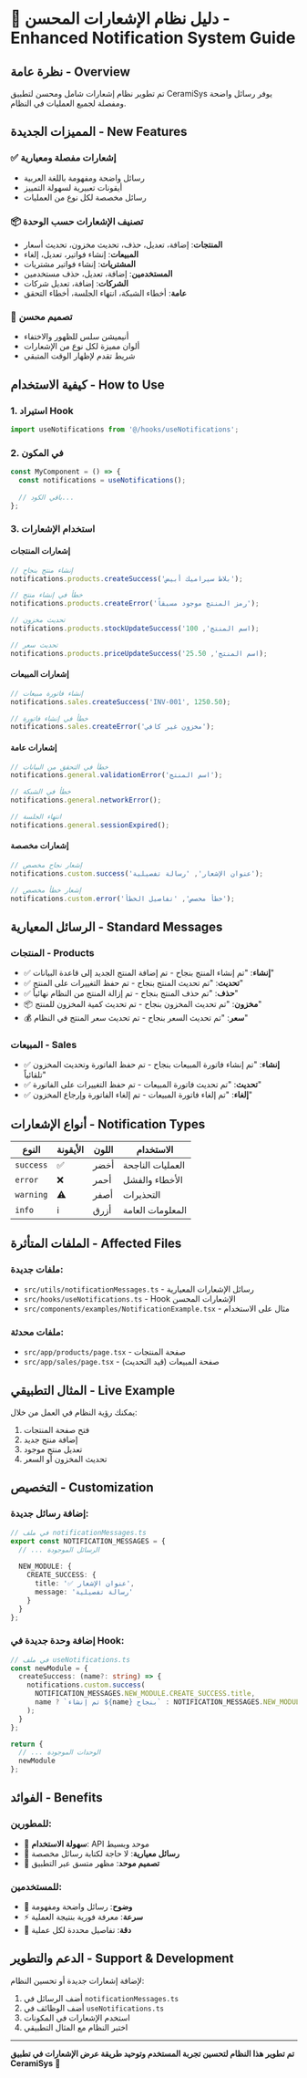 # 🔔 دليل نظام الإشعارات المحسن - Enhanced Notification System Guide

## نظرة عامة - Overview

تم تطوير نظام إشعارات شامل ومحسن لتطبيق CeramiSys يوفر رسائل واضحة ومفصلة لجميع العمليات في النظام.

## المميزات الجديدة - New Features

### ✅ **إشعارات مفصلة ومعيارية**
- رسائل واضحة ومفهومة باللغة العربية
- أيقونات تعبيرية لسهولة التمييز
- رسائل مخصصة لكل نوع من العمليات

### 📦 **تصنيف الإشعارات حسب الوحدة**
- **المنتجات**: إضافة، تعديل، حذف، تحديث مخزون، تحديث أسعار
- **المبيعات**: إنشاء فواتير، تعديل، إلغاء
- **المشتريات**: إنشاء فواتير مشتريات
- **المستخدمين**: إضافة، تعديل، حذف مستخدمين
- **الشركات**: إضافة، تعديل شركات
- **عامة**: أخطاء الشبكة، انتهاء الجلسة، أخطاء التحقق

### 🎨 **تصميم محسن**
- أنيميشن سلس للظهور والاختفاء
- ألوان مميزة لكل نوع من الإشعارات
- شريط تقدم لإظهار الوقت المتبقي

## كيفية الاستخدام - How to Use

### 1. **استيراد Hook**
```typescript
import useNotifications from '@/hooks/useNotifications';
```

### 2. **في المكون**
```typescript
const MyComponent = () => {
  const notifications = useNotifications();
  
  // باقي الكود...
};
```

### 3. **استخدام الإشعارات**

#### إشعارات المنتجات
```typescript
// إنشاء منتج بنجاح
notifications.products.createSuccess('بلاط سيراميك أبيض');

// خطأ في إنشاء منتج
notifications.products.createError('رمز المنتج موجود مسبقاً');

// تحديث مخزون
notifications.products.stockUpdateSuccess('اسم المنتج', 100);

// تحديث سعر
notifications.products.priceUpdateSuccess('اسم المنتج', 25.50);
```

#### إشعارات المبيعات
```typescript
// إنشاء فاتورة مبيعات
notifications.sales.createSuccess('INV-001', 1250.50);

// خطأ في إنشاء فاتورة
notifications.sales.createError('مخزون غير كافي');
```

#### إشعارات عامة
```typescript
// خطأ في التحقق من البيانات
notifications.general.validationError('اسم المنتج');

// خطأ في الشبكة
notifications.general.networkError();

// انتهاء الجلسة
notifications.general.sessionExpired();
```

#### إشعارات مخصصة
```typescript
// إشعار نجاح مخصص
notifications.custom.success('عنوان الإشعار', 'رسالة تفصيلية');

// إشعار خطأ مخصص
notifications.custom.error('خطأ مخصص', 'تفاصيل الخطأ');
```

## الرسائل المعيارية - Standard Messages

### المنتجات - Products
- ✅ **إنشاء**: "تم إنشاء المنتج بنجاح - تم إضافة المنتج الجديد إلى قاعدة البيانات"
- ✅ **تحديث**: "تم تحديث المنتج بنجاح - تم حفظ التغييرات على المنتج"
- ✅ **حذف**: "تم حذف المنتج بنجاح - تم إزالة المنتج من النظام نهائياً"
- 📦 **مخزون**: "تم تحديث المخزون بنجاح - تم تحديث كمية المخزون للمنتج"
- 💰 **سعر**: "تم تحديث السعر بنجاح - تم تحديث سعر المنتج في النظام"

### المبيعات - Sales
- ✅ **إنشاء**: "تم إنشاء فاتورة المبيعات بنجاح - تم حفظ الفاتورة وتحديث المخزون تلقائياً"
- ✅ **تحديث**: "تم تحديث فاتورة المبيعات - تم حفظ التغييرات على الفاتورة"
- ✅ **إلغاء**: "تم إلغاء فاتورة المبيعات - تم إلغاء الفاتورة وإرجاع المخزون"

## أنواع الإشعارات - Notification Types

| النوع | الأيقونة | اللون | الاستخدام |
|------|---------|-------|----------|
| `success` | ✅ | أخضر | العمليات الناجحة |
| `error` | ❌ | أحمر | الأخطاء والفشل |
| `warning` | ⚠️ | أصفر | التحذيرات |
| `info` | ℹ️ | أزرق | المعلومات العامة |

## الملفات المتأثرة - Affected Files

### ملفات جديدة:
- `src/utils/notificationMessages.ts` - رسائل الإشعارات المعيارية
- `src/hooks/useNotifications.ts` - Hook الإشعارات المحسن
- `src/components/examples/NotificationExample.tsx` - مثال على الاستخدام

### ملفات محدثة:
- `src/app/products/page.tsx` - صفحة المنتجات
- `src/app/sales/page.tsx` - صفحة المبيعات (قيد التحديث)

## المثال التطبيقي - Live Example

يمكنك رؤية النظام في العمل من خلال:
1. فتح صفحة المنتجات
2. إضافة منتج جديد
3. تعديل منتج موجود
4. تحديث المخزون أو السعر

## التخصيص - Customization

### إضافة رسائل جديدة:
```typescript
// في ملف notificationMessages.ts
export const NOTIFICATION_MESSAGES = {
  // ... الرسائل الموجودة
  
  NEW_MODULE: {
    CREATE_SUCCESS: {
      title: '✅ عنوان الإشعار',
      message: 'رسالة تفصيلية'
    }
  }
};
```

### إضافة وحدة جديدة في Hook:
```typescript
// في ملف useNotifications.ts
const newModule = {
  createSuccess: (name?: string) => {
    notifications.custom.success(
      NOTIFICATION_MESSAGES.NEW_MODULE.CREATE_SUCCESS.title,
      name ? `تم إنشاء ${name} بنجاح` : NOTIFICATION_MESSAGES.NEW_MODULE.CREATE_SUCCESS.message
    );
  }
};

return {
  // ... الوحدات الموجودة
  newModule
};
```

## الفوائد - Benefits

### للمطورين:
- 🔧 **سهولة الاستخدام**: API موحد وبسيط
- 📝 **رسائل معيارية**: لا حاجة لكتابة رسائل مخصصة
- 🎨 **تصميم موحد**: مظهر متسق عبر التطبيق

### للمستخدمين:
- 📱 **وضوح**: رسائل واضحة ومفهومة
- ⚡ **سرعة**: معرفة فورية بنتيجة العملية
- 🎯 **دقة**: تفاصيل محددة لكل عملية

## الدعم والتطوير - Support & Development

لإضافة إشعارات جديدة أو تحسين النظام:
1. أضف الرسائل في `notificationMessages.ts`
2. أضف الوظائف في `useNotifications.ts`
3. استخدم الإشعارات في المكونات
4. اختبر النظام مع المثال التطبيقي

---

**تم تطوير هذا النظام لتحسين تجربة المستخدم وتوحيد طريقة عرض الإشعارات في تطبيق CeramiSys** 🚀
